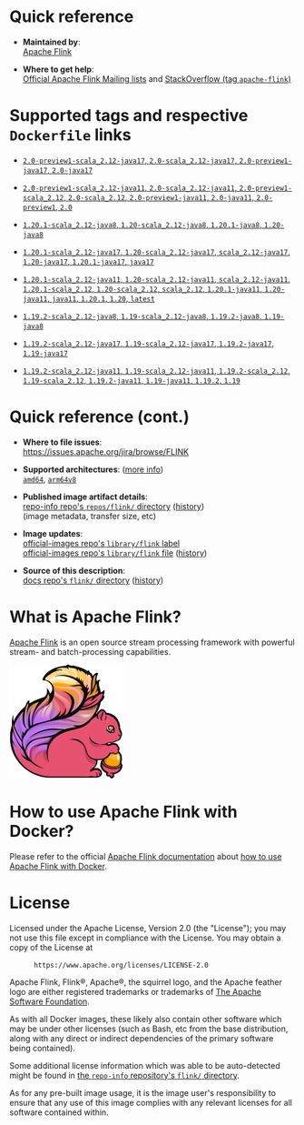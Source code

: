 <!--

********************************************************************************

WARNING:

    DO NOT EDIT "flink/README.md"

    IT IS AUTO-GENERATED

    (from the other files in "flink/" combined with a set of templates)

********************************************************************************

-->

# Quick reference

-	**Maintained by**:  
	[Apache Flink](https://flink.apache.org/community.html#people)

-	**Where to get help**:  
	[Official Apache Flink Mailing lists](https://flink.apache.org/community.html#mailing-lists) and [StackOverflow (tag `apache-flink`)](https://stackoverflow.com/questions/tagged/apache-flink)

# Supported tags and respective `Dockerfile` links

-	[`2.0-preview1-scala_2.12-java17`, `2.0-scala_2.12-java17`, `2.0-preview1-java17`, `2.0-java17`](https://github.com/apache/flink-docker/blob/3a8ba480ff327674b0a090c6ce417f0437576e92/2.0/scala_2.12-java17-ubuntu/Dockerfile)

-	[`2.0-preview1-scala_2.12-java11`, `2.0-scala_2.12-java11`, `2.0-preview1-scala_2.12`, `2.0-scala_2.12`, `2.0-preview1-java11`, `2.0-java11`, `2.0-preview1`, `2.0`](https://github.com/apache/flink-docker/blob/3a8ba480ff327674b0a090c6ce417f0437576e92/2.0/scala_2.12-java11-ubuntu/Dockerfile)

-	[`1.20.1-scala_2.12-java8`, `1.20-scala_2.12-java8`, `1.20.1-java8`, `1.20-java8`](https://github.com/apache/flink-docker/blob/5d24800c76946c9271d285efe16a299b6c0b0607/1.20/scala_2.12-java8-ubuntu/Dockerfile)

-	[`1.20.1-scala_2.12-java17`, `1.20-scala_2.12-java17`, `scala_2.12-java17`, `1.20-java17`, `1.20.1-java17`, `java17`](https://github.com/apache/flink-docker/blob/5d24800c76946c9271d285efe16a299b6c0b0607/1.20/scala_2.12-java17-ubuntu/Dockerfile)

-	[`1.20.1-scala_2.12-java11`, `1.20-scala_2.12-java11`, `scala_2.12-java11`, `1.20.1-scala_2.12`, `1.20-scala_2.12`, `scala_2.12`, `1.20.1-java11`, `1.20-java11`, `java11`, `1.20.1`, `1.20`, `latest`](https://github.com/apache/flink-docker/blob/5d24800c76946c9271d285efe16a299b6c0b0607/1.20/scala_2.12-java11-ubuntu/Dockerfile)

-	[`1.19.2-scala_2.12-java8`, `1.19-scala_2.12-java8`, `1.19.2-java8`, `1.19-java8`](https://github.com/apache/flink-docker/blob/e2765a6d67449ccd22bc75050449b199a3a91302/1.19/scala_2.12-java8-ubuntu/Dockerfile)

-	[`1.19.2-scala_2.12-java17`, `1.19-scala_2.12-java17`, `1.19.2-java17`, `1.19-java17`](https://github.com/apache/flink-docker/blob/e2765a6d67449ccd22bc75050449b199a3a91302/1.19/scala_2.12-java17-ubuntu/Dockerfile)

-	[`1.19.2-scala_2.12-java11`, `1.19-scala_2.12-java11`, `1.19.2-scala_2.12`, `1.19-scala_2.12`, `1.19.2-java11`, `1.19-java11`, `1.19.2`, `1.19`](https://github.com/apache/flink-docker/blob/e2765a6d67449ccd22bc75050449b199a3a91302/1.19/scala_2.12-java11-ubuntu/Dockerfile)

# Quick reference (cont.)

-	**Where to file issues**:  
	https://issues.apache.org/jira/browse/FLINK

-	**Supported architectures**: ([more info](https://github.com/docker-library/official-images#architectures-other-than-amd64))  
	[`amd64`](https://hub.docker.com/r/amd64/flink/), [`arm64v8`](https://hub.docker.com/r/arm64v8/flink/)

-	**Published image artifact details**:  
	[repo-info repo's `repos/flink/` directory](https://github.com/docker-library/repo-info/blob/master/repos/flink) ([history](https://github.com/docker-library/repo-info/commits/master/repos/flink))  
	(image metadata, transfer size, etc)

-	**Image updates**:  
	[official-images repo's `library/flink` label](https://github.com/docker-library/official-images/issues?q=label%3Alibrary%2Fflink)  
	[official-images repo's `library/flink` file](https://github.com/docker-library/official-images/blob/master/library/flink) ([history](https://github.com/docker-library/official-images/commits/master/library/flink))

-	**Source of this description**:  
	[docs repo's `flink/` directory](https://github.com/docker-library/docs/tree/master/flink) ([history](https://github.com/docker-library/docs/commits/master/flink))

# What is Apache Flink?

[Apache Flink](https://flink.apache.org/) is an open source stream processing framework with powerful stream- and batch-processing capabilities.

![logo](https://raw.githubusercontent.com/docker-library/docs/71398f44551617e3934a86b4b7a3c770ae093b59/flink/logo.png)

# How to use Apache Flink with Docker?

Please refer to the official [Apache Flink documentation](https://ci.apache.org/projects/flink/flink-docs-master/) about [how to use Apache Flink with Docker](https://ci.apache.org/projects/flink/flink-docs-master/ops/deployment/docker.html).

# License

Licensed under the Apache License, Version 2.0 (the "License"); you may not use this file except in compliance with the License. You may obtain a copy of the License at

	      https://www.apache.org/licenses/LICENSE-2.0

Apache Flink, Flink®, Apache®, the squirrel logo, and the Apache feather logo are either registered trademarks or trademarks of [The Apache Software Foundation](https://apache.org/).

As with all Docker images, these likely also contain other software which may be under other licenses (such as Bash, etc from the base distribution, along with any direct or indirect dependencies of the primary software being contained).

Some additional license information which was able to be auto-detected might be found in [the `repo-info` repository's `flink/` directory](https://github.com/docker-library/repo-info/tree/master/repos/flink).

As for any pre-built image usage, it is the image user's responsibility to ensure that any use of this image complies with any relevant licenses for all software contained within.
